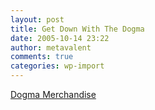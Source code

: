 ```yaml
---
layout: post
title: Get Down With The Dogma
date: 2005-10-14 23:22
author: metavalent
comments: true
categories: wp-import
---
```

<a href="http://jayandsilentbob.com/dogmer.html">Dogma Merchandise</a>
